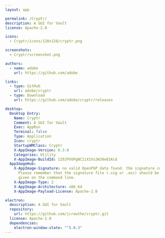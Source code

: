 ```yaml
---
layout: app

permalink: /Cryptr/
description: A GUI for Vault
license: Apache-2.0

icons:
  - Cryptr/icons/128x128/cryptr.png

screenshots:
  - Cryptr/screenshot.png

authors:
  - name: adobe
    url: https://github.com/adobe

links:
  - type: GitHub
    url: adobe/cryptr
  - type: Download
    url: https://github.com/adobe/cryptr/releases

desktop:
  Desktop Entry:
    Name: Cryptr
    Comment: A GUI for Vault
    Exec: AppRun
    Terminal: false
    Type: Application
    Icon: cryptr
    StartupWMClass: Cryptr
    X-AppImage-Version: 0.3.0
    Categories: Utility
    X-AppImage-BuildId: 1I0JPVOPgNCIiX1Vs2WJ8e81Kcd
  AppImageHub:
    X-AppImage-Signature: no valid OpenPGP data found. the signature could not be verified.
      Please remember that the signature file (.sig or .asc) should be the first file
      given on the command line.
    X-AppImage-Type: 2
    X-AppImage-Architecture: x86_64
    X-AppImage-Payload-License: Apache-2.0

electron:
  description: A GUI for Vault
  repository:
    url: https://github.com/jcrowthe/cryptr.git
  license: Apache-2.0
  dependencies:
    electron-window-state: "^5.0.3"
---
```

